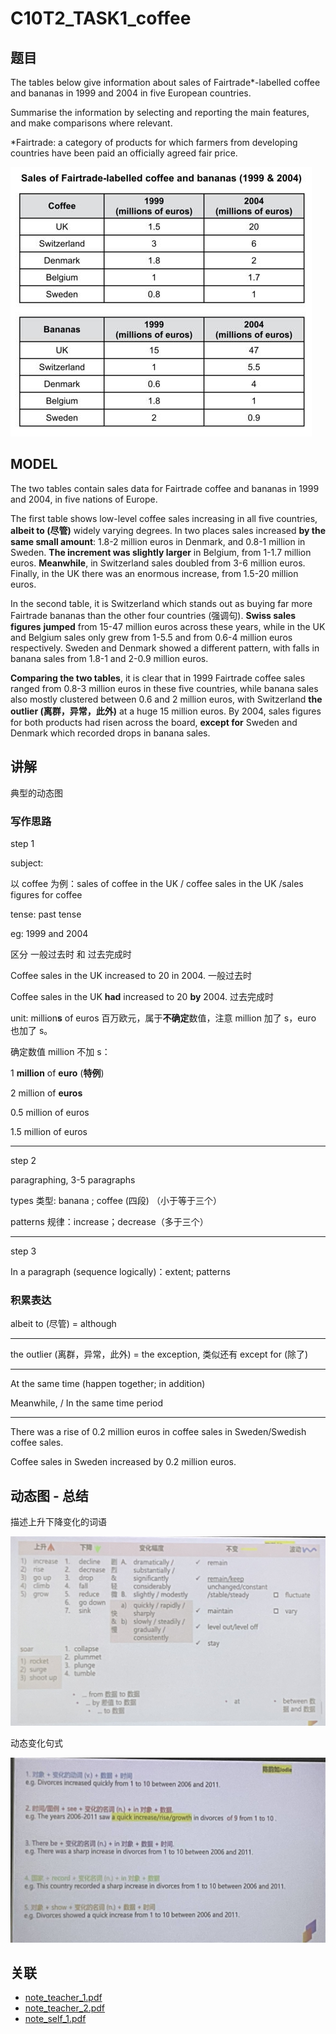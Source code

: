 # C10T2_TASK1_coffee

## 题目

The tables below give information about sales of Fairtrade*-labelled coffee and bananas in 1999 and 2004 in five European countries.

Summarise the information by selecting and reporting the main features, and make comparisons where relevant.

*Fairtrade: a category of products for which farmers from developing countries have been paid an officially agreed fair price.

![C10T2_TASK1_coffee_pic](pic/C10T2_TASK1_coffee_pic.jpg)

## MODEL

The two tables contain sales data for Fairtrade coffee and bananas in 1999 and 2004, in five nations of Europe.

The first table shows low-level coffee sales increasing in all five countries, **albeit to (尽管)** widely varying degrees. In two places sales increased **by the same small amount**: 1.8-2 million euros in Denmark, and 0.8-1 million in Sweden. **The increment was slightly larger** in Belgium, from 1-1.7 million euros. **Meanwhile**, in Switzerland sales doubled from 3-6 million euros. Finally, in the UK there was an enormous increase, from 1.5-20 million euros.

In the second table, it is Switzerland which stands out as buying far more Fairtrade bananas than the other four countries (强调句). **Swiss sales figures** **jumped** from 15-47 million euros across these years, while in the UK and Belgium sales only grew from 1-5.5 and from 0.6-4 million euros respectively. Sweden and Denmark showed a different pattern, with falls in banana sales from 1.8-1 and 2-0.9 million euros.

**Comparing the two tables**, it is clear that in 1999 Fairtrade coffee sales ranged from 0.8-3 million euros in these five countries, while banana sales also mostly clustered between 0.6 and 2 million euros, with Switzerland **the outlier (离群，异常，此外)** at a huge 15 million euros. By 2004, sales figures for both products had risen across the board, **except for** Sweden and Denmark which recorded drops in banana sales.

## 讲解

典型的动态图

### 写作思路

step 1

subject:

以 coffee 为例：sales of coffee in the UK / coffee sales in the UK /sales figures for coffee

tense: past tense

eg: 1999 and 2004

区分 一般过去时 和 过去完成时

Coffee sales in the UK increased to 20 in 2004. 一般过去时

Coffee sales in the UK **had** increased to 20 **by** 2004. 过去完成时

unit: million**s** of euros 百万欧元，属于**不确定**数值，注意 million 加了 s，euro 也加了 s。

确定数值 million 不加 s：

1 **million** of **euro** (**特例**)

2 million of **euros**

0.5 million of euros

1.5 million of euros

---

step 2

paragraphing, 3-5 paragraphs

types 类型: banana ; coffee (四段) （小于等于三个）

patterns 规律：increase；decrease（多于三个）

---

step 3 

In a paragraph (sequence logically)：extent; patterns

### 积累表达

albeit to (尽管) = although

---

the outlier (离群，异常，此外) = the exception, 类似还有 except for (除了)

---

At the same time (happen together; in addition)

Meanwhile, / In the same time period

---

There was a rise of 0.2 million euros in coffee sales in Sweden/Swedish coffee sales.

Coffee sales in Sweden increased by 0.2 million euros.

## 动态图 - 总结

描述上升下降变化的词语

![上升下降变化词语](pic/上升下降变化词语.jpg)

动态变化句式

![动态变化句式](pic/动态变化句式.jpg)

## 关联

- [note_teacher_1.pdf](note_teacher/note_teacher_1.pdf)
- [note_teacher_2.pdf](note_teacher\note_teacher_2.pdf)
- [note_self_1.pdf](note_self/note_self_1.pdf)